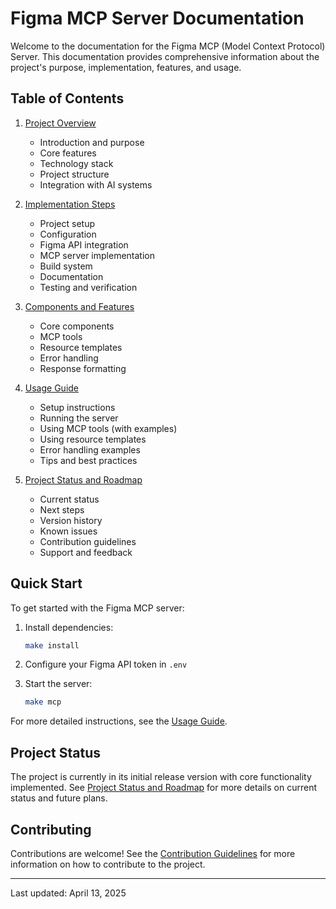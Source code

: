 # Figma MCP Server Documentation

Welcome to the documentation for the Figma MCP (Model Context Protocol) Server. This documentation provides comprehensive information about the project's purpose, implementation, features, and usage.

## Table of Contents

1. [Project Overview](./01-overview.md)
   - Introduction and purpose
   - Core features
   - Technology stack
   - Project structure
   - Integration with AI systems

2. [Implementation Steps](./02-implementation-steps.md)
   - Project setup
   - Configuration
   - Figma API integration
   - MCP server implementation
   - Build system
   - Documentation
   - Testing and verification

3. [Components and Features](./03-components-and-features.md)
   - Core components
   - MCP tools
   - Resource templates
   - Error handling
   - Response formatting

4. [Usage Guide](./04-usage-guide.md)
   - Setup instructions
   - Running the server
   - Using MCP tools (with examples)
   - Using resource templates
   - Error handling examples
   - Tips and best practices

5. [Project Status and Roadmap](./05-project-status.md)
   - Current status
   - Next steps
   - Version history
   - Known issues
   - Contribution guidelines
   - Support and feedback

## Quick Start

To get started with the Figma MCP server:

1. Install dependencies:
   ```bash
   make install
   ```

2. Configure your Figma API token in `.env`

3. Start the server:
   ```bash
   make mcp
   ```

For more detailed instructions, see the [Usage Guide](./04-usage-guide.md).

## Project Status

The project is currently in its initial release version with core functionality implemented. See [Project Status and Roadmap](./05-project-status.md) for more details on current status and future plans.

## Contributing

Contributions are welcome! See the [Contribution Guidelines](./05-project-status.md#5-contribution-guidelines) for more information on how to contribute to the project.

---

Last updated: April 13, 2025
